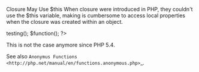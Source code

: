 Closure May Use $this
When closure were introduced in PHP, they couldn't use the $this variable, making is cumbersome to access local properties when the closure was created within an object. 

<?php

// Invalid code in PHP 5.4 and less
class Test
{
    public function testing()
    {
        return function() {
            var_dump($this);
        };
    }
}

$object = new Test;
$function = $object->testing();
$function();
    
?>

This is not the case anymore since PHP 5.4.

See also `Anonymus Functions <http://php.net/manual/en/functions.anonymous.php>`_.
